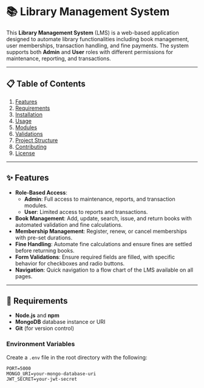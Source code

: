 # 📚 Library Management System

This **Library Management System** (LMS) is a web-based application designed to automate library functionalities including book management, user memberships, transaction handling, and fine payments. The system supports both **Admin** and **User** roles with different permissions for maintenance, reporting, and transactions.

---

## 📋 Table of Contents

1. [Features](#features)
2. [Requirements](#requirements)
3. [Installation](#installation)
4. [Usage](#usage)
5. [Modules](#modules)
6. [Validations](#validations)
7. [Project Structure](#project-structure)
8. [Contributing](#contributing)
9. [License](#license)

---

## ✨ Features

- **Role-Based Access**:
  - **Admin**: Full access to maintenance, reports, and transaction modules.
  - **User**: Limited access to reports and transactions.
- **Book Management**: Add, update, search, issue, and return books with automated validation and fine calculations.
- **Membership Management**: Register, renew, or cancel memberships with pre-set durations.
- **Fine Handling**: Automate fine calculations and ensure fines are settled before returning books.
- **Form Validations**: Ensure required fields are filled, with specific behavior for checkboxes and radio buttons.
- **Navigation**: Quick navigation to a flow chart of the LMS available on all pages.

---

## 🔧 Requirements

- **Node.js** and **npm**
- **MongoDB** database instance or URI
- **Git** (for version control)

### Environment Variables

Create a `.env` file in the root directory with the following:
```plaintext
PORT=5000
MONGO_URI=your-mongo-database-uri
JWT_SECRET=your-jwt-secret
